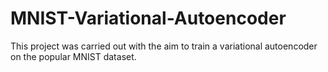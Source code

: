 # MNIST-Variational-Autoencoder

This project was carried out with the aim to train a variational autoencoder on the popular MNIST dataset.

